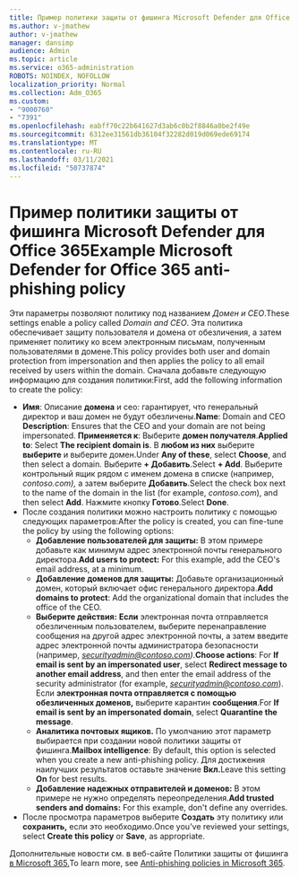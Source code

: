 ```yaml
---
title: Пример политики защиты от фишинга Microsoft Defender для Office 365
ms.author: v-jmathew
author: v-jmathew
manager: dansimp
audience: Admin
ms.topic: article
ms.service: o365-administration
ROBOTS: NOINDEX, NOFOLLOW
localization_priority: Normal
ms.collection: Adm_O365
ms.custom:
- "9000760"
- "7391"
ms.openlocfilehash: eabff70c22b641627d3ab6c0b2f8846a0be2f49e
ms.sourcegitcommit: 6312ee31561db36104f32282d019d069ede69174
ms.translationtype: MT
ms.contentlocale: ru-RU
ms.lasthandoff: 03/11/2021
ms.locfileid: "50737874"
---
```

# <a name="example-microsoft-defender-for-office-365-anti-phishing-policy"></a><span data-ttu-id="eec75-102">Пример политики защиты от фишинга Microsoft Defender для Office 365</span><span class="sxs-lookup"><span data-stu-id="eec75-102">Example Microsoft Defender for Office 365 anti-phishing policy</span></span>

<span data-ttu-id="eec75-103">Эти параметры позволяют политику под названием *Домен и CEO*.</span><span class="sxs-lookup"><span data-stu-id="eec75-103">These settings enable a policy called *Domain and CEO*.</span></span> <span data-ttu-id="eec75-104">Эта политика обеспечивает защиту пользователя и домена от обезличения, а затем применяет политику ко всем электронным письмам, полученным пользователями в домене.</span><span class="sxs-lookup"><span data-stu-id="eec75-104">This policy provides both user and domain protection from impersonation and then applies the policy to all email received by users within the domain.</span></span> <span data-ttu-id="eec75-105">Сначала добавьте следующую информацию для создания политики:</span><span class="sxs-lookup"><span data-stu-id="eec75-105">First, add the following information to create the policy:</span></span>

- <span data-ttu-id="eec75-106">**Имя**: Описание **домена** и ceo: гарантирует, что генеральный директор и ваш домен не будут обезличены.</span><span class="sxs-lookup"><span data-stu-id="eec75-106">**Name**: Domain and CEO **Description**: Ensures that the CEO and your domain are not being impersonated.</span></span>
  <span data-ttu-id="eec75-107">**Применяется к**: Выберите **домен получателя**.</span><span class="sxs-lookup"><span data-stu-id="eec75-107">**Applied to**: Select **The recipient domain is**.</span></span> <span data-ttu-id="eec75-108">В **любом из них** выберите **выберите** и выберите домен.</span><span class="sxs-lookup"><span data-stu-id="eec75-108">Under **Any of these**, select **Choose**, and then select a domain.</span></span> <span data-ttu-id="eec75-109">Выберите **+ Добавить**.</span><span class="sxs-lookup"><span data-stu-id="eec75-109">Select **+ Add**.</span></span> <span data-ttu-id="eec75-110">Выберите контрольный ящик рядом с именем домена в списке (например, *contoso.com),* а затем выберите **Добавить**.</span><span class="sxs-lookup"><span data-stu-id="eec75-110">Select the check box next to the name of the domain in the list (for example, *contoso.com*), and then select **Add**.</span></span> <span data-ttu-id="eec75-111">Нажмите кнопку **Готово**.</span><span class="sxs-lookup"><span data-stu-id="eec75-111">Select **Done**.</span></span>
- <span data-ttu-id="eec75-112">После создания политики можно настроить политику с помощью следующих параметров:</span><span class="sxs-lookup"><span data-stu-id="eec75-112">After the policy is created, you can fine-tune the policy by using the following options:</span></span>
  - <span data-ttu-id="eec75-113">**Добавление пользователей для защиты:** В этом примере добавьте как минимум адрес электронной почты генерального директора.</span><span class="sxs-lookup"><span data-stu-id="eec75-113">**Add users to protect:** For this example, add the CEO's email address, at a minimum.</span></span>
  - <span data-ttu-id="eec75-114">**Добавление доменов для защиты:** Добавьте организационный домен, который включает офис генерального директора.</span><span class="sxs-lookup"><span data-stu-id="eec75-114">**Add domains to protect**: Add the organizational domain that includes the office of the CEO.</span></span>
  - <span data-ttu-id="eec75-115">**Выберите действия:** **Если** электронная почта отправляется обезличенным пользователем, выберите перенаправление сообщения на другой адрес электронной почты, а затем введите адрес электронной почты администратора безопасности (например, *securityadmin@contoso.com).*</span><span class="sxs-lookup"><span data-stu-id="eec75-115">**Choose actions**: For **If email is sent by an impersonated user**, select **Redirect message to another email address**, and then enter the email address of the security administrator (for example, *securityadmin@contoso.com*).</span></span> <span data-ttu-id="eec75-116">Если **электронная почта отправляется с помощью обезличенных доменов,** выберите карантин **сообщения**.</span><span class="sxs-lookup"><span data-stu-id="eec75-116">For **If email is sent by an impersonated domain**, select **Quarantine the message**.</span></span>
  - <span data-ttu-id="eec75-117">**Аналитика почтовых ящиков.** По умолчанию этот параметр выбирается при создании новой политики защиты от фишинга.</span><span class="sxs-lookup"><span data-stu-id="eec75-117">**Mailbox intelligence**: By default, this option is selected when you create a new anti-phishing policy.</span></span> <span data-ttu-id="eec75-118">Для достижения наилучших результатов оставьте значение **Вкл.**</span><span class="sxs-lookup"><span data-stu-id="eec75-118">Leave this setting **On** for best results.</span></span>
  - <span data-ttu-id="eec75-119">**Добавление надежных отправителей и доменов:** В этом примере не нужно определять переопределения.</span><span class="sxs-lookup"><span data-stu-id="eec75-119">**Add trusted senders and domains:** For this example, don't define any overrides.</span></span>
- <span data-ttu-id="eec75-120">После просмотра параметров выберите **Создать** эту политику или **сохранить,** если это необходимо.</span><span class="sxs-lookup"><span data-stu-id="eec75-120">Once you've reviewed your settings, select **Create this policy** or **Save**, as appropriate.</span></span>

<span data-ttu-id="eec75-121">Дополнительные новости см. в веб-сайте Политики защиты от фишинга [в Microsoft 365.](https://go.microsoft.com/fwlink/?linkid=2092235)</span><span class="sxs-lookup"><span data-stu-id="eec75-121">To learn more, see [Anti-phishing policies in Microsoft 365](https://go.microsoft.com/fwlink/?linkid=2092235).</span></span>
